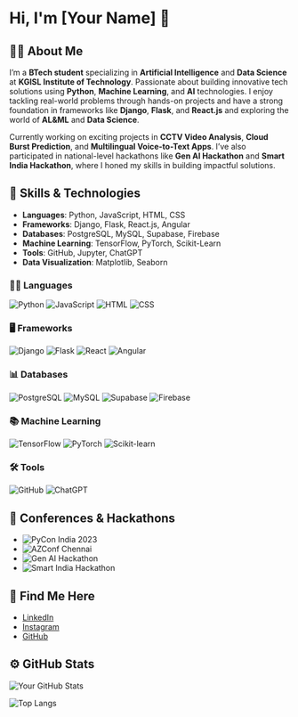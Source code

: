 # Hi, I'm [Your Name] 👋

## 👨‍💻 About Me
I’m a **BTech student** specializing in **Artificial Intelligence** and **Data Science** at **KGISL Institute of Technology**. Passionate about building innovative tech solutions using **Python**, **Machine Learning**, and **AI** technologies. I enjoy tackling real-world problems through hands-on projects and have a strong foundation in frameworks like **Django**, **Flask**, and **React.js** and exploring the world of **AL&ML** and **Data Science**.

Currently working on exciting projects in **CCTV Video Analysis**, **Cloud Burst Prediction**, and **Multilingual Voice-to-Text Apps**. I’ve also participated in national-level hackathons like **Gen AI Hackathon** and **Smart India Hackathon**, where I honed my skills in building impactful solutions.

## 🚀 Skills & Technologies

- **Languages**: Python, JavaScript, HTML, CSS
- **Frameworks**: Django, Flask, React.js, Angular
- **Databases**: PostgreSQL, MySQL, Supabase, Firebase
- **Machine Learning**: TensorFlow, PyTorch, Scikit-Learn
- **Tools**: GitHub, Jupyter, ChatGPT
- **Data Visualization**: Matplotlib, Seaborn


### 🧑‍💻 Languages
![Python](https://img.shields.io/badge/Python-3776AB?style=flat&logo=python&logoColor=white)
![JavaScript](https://img.shields.io/badge/JavaScript-FFAA00?style=flat&logo=javascript&logoColor=white)
![HTML](https://img.shields.io/badge/HTML5-E34F26?style=flat&logo=html5&logoColor=white)
![CSS](https://img.shields.io/badge/CSS3-1572B6?style=flat&logo=css3&logoColor=white)

### 🖥️ Frameworks
![Django](https://img.shields.io/badge/Django-092E20?style=flat&logo=django&logoColor=white)
![Flask](https://img.shields.io/badge/Flask-000000?style=flat&logo=flask&logoColor=white)
![React](https://img.shields.io/badge/React-61DAFB?style=flat&logo=react&logoColor=black)
![Angular](https://img.shields.io/badge/Angular-DD0031?style=flat&logo=angular&logoColor=white)

### 📊 Databases
![PostgreSQL](https://img.shields.io/badge/PostgreSQL-336791?style=flat&logo=postgresql&logoColor=white)
![MySQL](https://img.shields.io/badge/MySQL-4479A1?style=flat&logo=mysql&logoColor=white)
![Supabase](https://img.shields.io/badge/Supabase-3ECF8E?style=flat&logo=supabase&logoColor=white)
![Firebase](https://img.shields.io/badge/Firebase-FFCA28?style=flat&logo=firebase&logoColor=black)

### 📚 Machine Learning
![TensorFlow](https://img.shields.io/badge/TensorFlow-FF6F00?style=flat&logo=tensorflow&logoColor=white)
![PyTorch](https://img.shields.io/badge/PyTorch-EE4C2C?style=flat&logo=pytorch&logoColor=white)
![Scikit-learn](https://img.shields.io/badge/Scikit--learn-F7931E?style=flat&logo=scikit-learn&logoColor=white)

### 🛠️ Tools
![GitHub](https://img.shields.io/badge/GitHub-181717?style=flat&logo=github&logoColor=white)
![ChatGPT](https://img.shields.io/badge/ChatGPT-1C1C1C?style=flat&logo=openai&logoColor=white)


## 🎤 Conferences & Hackathons
- ![PyCon India 2023](https://img.shields.io/badge/PyCon%20India%202023-Hyderabad-3D76B1?style=flat)
- ![AZConf Chennai](https://img.shields.io/badge/AZConf%20Chennai-2023-00ADEF?style=flat)
- ![Gen AI Hackathon](https://img.shields.io/badge/Gen%20AI%20Hackathon-SNS%20Institution-00B5B8?style=flat)
- ![Smart India Hackathon](https://img.shields.io/badge/Smart%20India%20Hackathon%20Grand%20Finale-National%20Level-F74C25?style=flat)
## 📣 Find Me Here

- [LinkedIn](https://www.linkedin.com/in/nagaroshan-ns-87b207259/)
- [Instagram](https://www.instagram.com/roshan_090/profilecard/?igsh=MWI3NXlvMjYyY3IxeQ==)
- [GitHub](https://github.com/Roshan0909)

## ⚙️ GitHub Stats

![Your GitHub Stats](https://github-readme-stats.vercel.app/api?username=Roshan0909&show_icons=true&theme=radical)

![Top Langs](https://github-readme-stats.vercel.app/api/top-langs/?username=Roshan0909&layout=compact&theme=radical)



